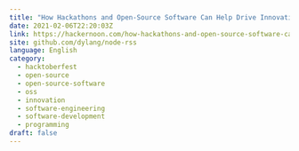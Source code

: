 ```yaml
---
title: "How Hackathons and Open-Source Software Can Help Drive Innovation"
date: 2021-02-06T22:20:03Z
link: https://hackernoon.com/how-hackathons-and-open-source-software-can-help-drive-innovation-uj3p33s5?source=rss&utm_medium=RSS&utm_source=news.12bit.vn
site: github.com/dylang/node-rss
language: English
category:
  - hacktoberfest
  - open-source
  - open-source-software
  - oss
  - innovation
  - software-engineering
  - software-development
  - programming
draft: false
---
```

